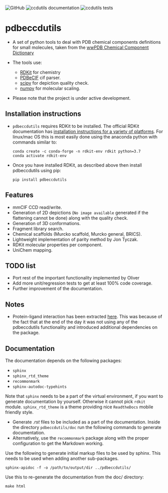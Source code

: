 ![GitHub](https://img.shields.io/github/license/pdbeurope/ccdutils) ![ccdutils documentation](https://github.com/PDBeurope/ccdutils/workflows/ccdutils%20documentation/badge.svg) ![ccdutils tests](https://github.com/PDBeurope/ccdutils/workflows/ccdutils%20tests/badge.svg)

# pdbeccdutils

* A set of python tools to deal with PDB chemical components definitions
  for small molecules, taken from the [wwPDB Chemical Component Dictionary](https://www.wwpdb.org/data/ccd)

* The tools use:
  * [RDKit](http://www.rdkit.org/) for chemistry
  * [PDBeCIF](https://gitlab.com/glenveegee/PDBeCIF.git) cif parser.
  * [scipy](https://www.scipy.org/) for depiction quality check.
  * [numpy](https://www.numpy.org/) for molecular scaling.

* Please note that the project is under active development.

## Installation instructions

* `pdbeccdutils` requires RDKit to be installed.
  The official RDKit documentation has [installation instructions for a variety of platforms](http://www.rdkit.org/docs/Install.html).
  For linux/mac OS this is most easily done using the anaconda python with commands similar to:

  ```console
  conda create -c conda-forge -n rdkit-env rdkit python=3.7
  conda activate rdkit-env
  ```

* Once you have installed RDKit, as described above then install pdbeccdutils using pip:

  ```console
  pip install pdbeccdutils
  ```

## Features

* mmCIF CCD read/write.
* Generation of 2D depictions (`No image available` generated if the flattening cannot be done) along with the quality check.
* Generation of 3D conformations.
* Fragment library search.
* Chemical scaffolds (Murcko scaffold, Murcko general, BRICS).
* Lightweight implementation of parity method by Jon Tyczak.
* RDKit molecular properties per component.
* UniChem mapping.

## TODO list

* Port rest of the important functionality implemented by Oliver
* Add more unit/regression tests to get at least 100% code coverage.
* Further improvement of the documentation.

## Notes

* Protein-ligand interaction has been extracted [here](https://gitlab.ebi.ac.uk/pdbe/release/interactions). This was because of the fact that at the end of the day it was not using any of the pdbeccdutils functionality and introduced additional dependencies on the package.

## Documentation

The documentation depends on the following packages:

* `sphinx`
* `sphinx_rtd_theme`
* `recommonmark`
* `sphinx-autodoc-typehints`

Note that `sphinx` needs to be a part of the virtual environment, if you want to generate documentation by yourself.
Otherwise it cannot pick `rdkit` module. `sphinx_rtd_theme` is a theme providing nice `ReadtheDocs` mobile friendly style.

* Generate *.rst* files to be included as a part of the documentation. Inside the directory `pdbeccdutils/doc` run the following commands to generate documentation.
* Alternatively, use the `recommonmark` package along with the proper configuration to get the Markdown working.
  
 Use the following to generate initial markup files to be used by sphinx.  This needs to be used when adding another sub-packages.

```console
sphinx-apidoc -f -o /path/to/output/dir ../pdbeccdutils/
```

Use this to re-generate the documentation from the doc/ directory:

```console
make html
```